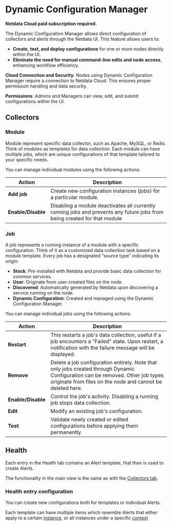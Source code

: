 # Dynamic Configuration Manager

**Netdata Cloud paid subscription required.**

The Dynamic Configuration Manager allows direct configuration of collectors and alerts through the Netdata UI. This
feature allows users to:

- **Create, test, and deploy configurations** for one or more nodes directly within the UI.
- **Eliminate the need for manual command-line edits and node access**, enhancing workflow efficiency.

**Cloud Connection and Security**: Nodes using Dynamic Configuration Manager require a connection to Netdata Cloud. This
ensures proper permission handling and data security.

**Permissions**: Admins and Managers can view, edit, and submit configurations within the UI.

## Collectors

### Module

Module represent specific data collector, such as Apache, MySQL, or Redis. Think of modules as templates for data
collection. Each module can have multiple jobs, which are unique configurations of that template tailored to your
specific needs.

You can manage individual modules using the following actions:

| Action             | Description                                                                                                               |
|--------------------|---------------------------------------------------------------------------------------------------------------------------|
| **Add job**        | Create new configuration instances (jobs) for a particular module.                                                        |
| **Enable/Disable** | Disabling a module deactivates all currently running jobs and prevents any future jobs from being created for that module |

### Job

A job represents a running instance of a module with a specific configuration. Think of it as a customized data
collection task based on a module template. Every job has a designated "source type" indicating its origin:

- **Stock**: Pre-installed with Netdata and provide basic data collection for common services.
- **User**: Originate from user-created files on the node.
- **Discovered**: Automatically generated by Netdata upon discovering a service running on the node.
- **Dynamic Configuration**: Created and managed using the Dynamic Configuration Manager.

You can manage individual jobs using the following actions:

| Action             | Description                                                                                                                                                                                 |
|--------------------|---------------------------------------------------------------------------------------------------------------------------------------------------------------------------------------------|
| **Restart**        | This restarts a job's data collection, useful if a job encounters a "Failed" state. Upon restart, a notification with the failure message will be displayed.                                |
| **Remove**         | Delete a job configuration entirely. Note that only jobs created through Dynamic Configuration can be removed. Other job types originate from files on the node and cannot be deleted here. |
| **Enable/Disable** | Control the job's activity. Disabling a running job stops data collection.                                                                                                                  |
| **Edit**           | Modify an existing job's configuration.                                                                                                                                                     |
| **Test**           | Validate newly created or edited configurations before applying them permanently.                                                                                                           |

## Health

Each entry in the Health tab contains an Alert template, that then is used to create Alerts.

The functionality in the main view is the same as with the [Collectors tab](#collectors).

### Health entry configuration

You can create new configurations both for templates or individual Alerts.

Each template can have multiple items which resemble Alerts that either apply to a
certain [instance](/docs/dashboards-and-charts/netdata-charts.md#instances-dropdown), or all instances under a
specific [context](/docs/dashboards-and-charts/netdata-charts.md#contexts)
